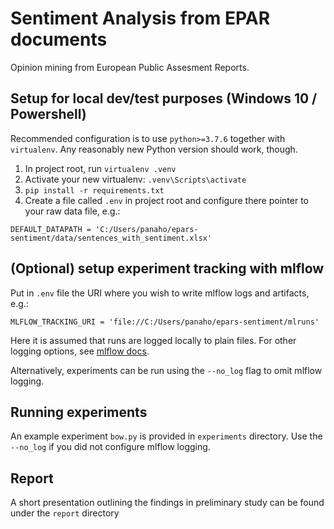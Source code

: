 # Sentiment Analysis from EPAR documents

Opinion mining from European Public Assesment Reports.

## Setup for local dev/test purposes (Windows 10 / Powershell)

Recommended configuration is to use ```python>=3.7.6``` together with ```virtualenv```. Any reasonably new Python version should work, though.

1. In project root, run ```virtualenv .venv```
2. Activate your new virtualenv: ```.venv\Scripts\activate```
3. ```pip install -r requirements.txt```
4. Create a file called `.env` in project root and configure there pointer to your raw data file, e.g.:

```DEFAULT_DATAPATH = 'C:/Users/panaho/epars-sentiment/data/sentences_with_sentiment.xlsx'```

## (Optional) setup experiment tracking with mlflow

Put in ```.env``` file the URI where you wish to write mlflow logs and artifacts, e.g.:

```MLFLOW_TRACKING_URI = 'file://C:/Users/panaho/epars-sentiment/mlruns'```

Here it is assumed that runs are logged locally to plain files. For other logging options, see <a href='https://mlflow.org/docs/latest/tracking.html#where-runs-are-recorded'>mlflow docs</a>.

Alternatively, experiments can be run using the ```--no_log``` flag to omit mlflow logging.

## Running experiments

An example experiment ```bow.py``` is provided in ```experiments``` directory. Use the ```--no_log``` if you did not configure mlflow logging.

## Report

A short presentation outlining the findings in preliminary study can be found under the ```report``` directory